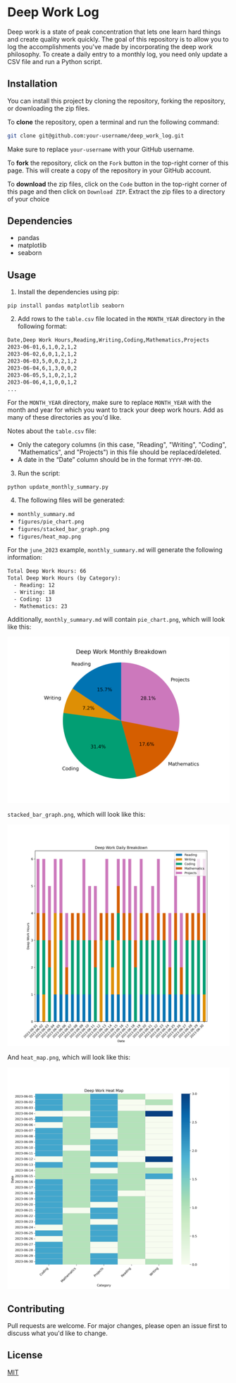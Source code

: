 # Deep Work Log

Deep work is a state of peak concentration that lets one learn hard things and create quality work quickly. The goal of this repository is to allow you to log the accomplishments you've made by incorporating the deep work philosophy. To create a daily entry to a monthly log, you need only update a CSV file and run a Python script.

## Installation

You can install this project by cloning the repository, forking the repository, or downloading the zip files.

To **clone** the repository, open a terminal and run the following command:

```sh
git clone git@github.com:your-username/deep_work_log.git
```

Make sure to replace `your-username` with your GitHub username.

To **fork** the repository, click on the `Fork` button in the top-right corner of this page. This will create a copy of the repository in your GitHub account.

To **download** the zip files, click on the `Code` button in the top-right corner of this page and then click on `Download ZIP`. Extract the zip files to a directory of your choice

## Dependencies

- pandas
- matplotlib
- seaborn 

## Usage

1. Install the dependencies using pip:

```
pip install pandas matplotlib seaborn
```

2. Add rows to the `table.csv` file located in the `MONTH_YEAR` directory in the following format:

```
Date,Deep Work Hours,Reading,Writing,Coding,Mathematics,Projects
2023-06-01,6,1,0,2,1,2
2023-06-02,6,0,1,2,1,2
2023-06-03,5,0,0,2,1,2
2023-06-04,6,1,3,0,0,2
2023-06-05,5,1,0,2,1,2
2023-06-06,4,1,0,0,1,2
...
```

For the `MONTH_YEAR` directory, make sure to replace `MONTH_YEAR` with the month and year for which you want to track your deep work hours. Add as many of these directories as you'd like. 

Notes about the `table.csv` file:
- Only the category columns (in this case, "Reading", "Writing", "Coding", "Mathematics", and "Projects") in this file should be replaced/deleted. 
- A date in the “Date” column should be in the format `YYYY-MM-DD`. 

3. Run the script:

```
python update_monthly_summary.py
```

4. The following files will be generated:

- `monthly_summary.md`
- `figures/pie_chart.png`
- `figures/stacked_bar_graph.png`
- `figures/heat_map.png`

For the `june_2023` example, `monthly_summary.md` will generate the following information:

```
Total Deep Work Hours: 66
Total Deep Work Hours (by Category):
  - Reading: 12
  - Writing: 18
  - Coding: 13
  - Mathematics: 23
```

Additionally, `monthly_summary.md` will contain `pie_chart.png`, which will look like this:

![Sample Pie Chart](june_2023/figures/pie_chart.png)

`stacked_bar_graph.png`, which will look like this:

![Sample Stacked Bar Graph](june_2023/figures/stacked_bar_graph.png)

And `heat_map.png`, which will look like this:

![Sample Heat Map](june_2023/figures/heat_map.png)

## Contributing

Pull requests are welcome. For major changes, please open an issue first to discuss what you'd like to change.

## License

[MIT](https://choosealicense.com/licenses/mit/)












